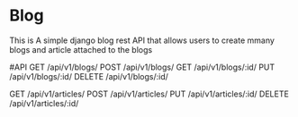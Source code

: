 # Blog
This is A simple django blog rest API that allows users to create mmany blogs and article attached to the blogs

#API
GET /api/v1/blogs/
POST /api/v1/blogs/ 
GET /api/v1/blogs/:id/ 
PUT /api/v1/blogs/:id/
DELETE /api/v1/blogs/:id/

GET /api/v1/articles/
POST /api/v1/articles/ 
PUT /api/v1/articles/:id/
DELETE /api/v1/articles/:id/
